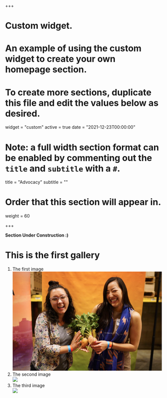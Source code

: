 +++
# Custom widget.
# An example of using the custom widget to create your own homepage section.
# To create more sections, duplicate this file and edit the values below as desired.
widget = "custom"
active = true
date = "2021-12-23T00:00:00"

# Note: a full width section format can be enabled by commenting out the `title` and `subtitle` with a `#`.
title = "Advocacy"
subtitle = ""

# Order that this section will appear in.
weight = 60

+++

<b>Section Under Construction :)</b>

<h1>This is the first gallery</h1>
<ol>

  <li>
    The first image<br>
    <a href="img1.png" data-lightbox="gallery1" title="The first image">
      <img src="img1.png">
    </a>
  </li>

  <li>
    The second image<br>
    <a href="img2.png" data-lightbox="gallery1" title="The second image">
      <img src="img2.png">
    </a>
  </li>

  <li>
    The third image<br>
    <a href="img3.png" data-lightbox="gallery1" title="The third image">
      <img src="img3.png">
    </a>
  </li>

</ol>
